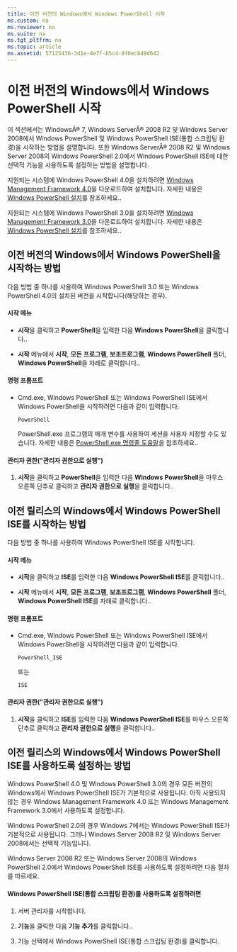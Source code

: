 ```yaml
---
title: 이전 버전의 Windows에서 Windows PowerShell 시작
ms.custom: na
ms.reviewer: na
ms.suite: na
ms.tgt_pltfrm: na
ms.topic: article
ms.assetid: 57125436-3d1e-4e7f-b5c4-8f0ecb49d642
---
```

# 이전 버전의 Windows에서 Windows PowerShell 시작
이 섹션에서는 WindowsÂ® 7, Windows ServerÂ® 2008 R2 및 Windows Server 2008에서 Windows PowerShell 및 Windows PowerShell ISE(통합 스크립팅 환경)을 시작하는 방법을 설명합니다. 또한 Windows ServerÂ® 2008 R2 및 Windows Server 2008의 Windows PowerShell 2.0에서 Windows PowerShell ISE에 대한 선택적 기능을 사용하도록 설정하는 방법을 설명합니다.

지원되는 시스템에 Windows PowerShell 4.0을 설치하려면 [Windows Management Framework 4.0](http://go.microsoft.com/fwlink/?LinkID=293881)을 다운로드하여 설치합니다. 자세한 내용은 [Windows PowerShell 설치](Installing-Windows-PowerShell.md)를 참조하세요..

지원되는 시스템에 Windows PowerShell 3.0을 설치하려면 [Windows Management Framework 3.0](http://go.microsoft.com/fwlink/?LinkID=240290)을 다운로드하여 설치합니다. 자세한 내용은 [Windows PowerShell 설치](Installing-Windows-PowerShell.md)를 참조하세요..

## 이전 버전의 Windows에서 Windows PowerShell을 시작하는 방법
다음 방법 중 하나를 사용하여 Windows PowerShell 3.0 또는 Windows PowerShell 4.0의 설치된 버전을 시작합니다(해당하는 경우).

#### 시작 메뉴

-   **시작**을 클릭하고 **PowerShell**을 입력한 다음 **Windows PowerShell**을 클릭합니다..

-   **시작** 메뉴에서 **시작**, **모든 프로그램**, **보조프로그램**, **Windows PowerShell** 폴더, **Windows PowerShell**을 차례로 클릭합니다..

#### 명령 프롬프트

-   Cmd.exe, Windows PowerShell 또는 Windows PowerShell ISE에서 Windows PowerShell을 시작하려면 다음과 같이 입력합니다.

    ```
    PowerShell
    ```

    PowerShell.exe 프로그램의 매개 변수를 사용하여 세션을 사용자 지정할 수도 있습니다. 자세한 내용은 [PowerShell.exe 명령줄 도움말](../core-powershell/console/PowerShell.exe-Command-Line-Help.md)을 참조하세요..

#### 관리자 권한("관리자 권한으로 실행")

1.  **시작**을 클릭하고 **PowerShell**을 입력한 다음 **Windows PowerShell**을 마우스 오른쪽 단추로 클릭하고 **관리자 권한으로 실행**을 클릭합니다..

## 이전 릴리스의 Windows에서 Windows PowerShell ISE를 시작하는 방법
다음 방법 중 하나를 사용하여 Windows PowerShell ISE를 시작합니다.

#### 시작 메뉴

-   **시작**을 클릭하고 **ISE**를 입력한 다음 **Windows PowerShell ISE**를 클릭합니다..

-   **시작** 메뉴에서 **시작**, **모든 프로그램**, **보조프로그램**, **Windows PowerShell** 폴더, **Windows PowerShell ISE**를 차례로 클릭합니다..

#### 명령 프롬프트

-   Cmd.exe, Windows PowerShell 또는 Windows PowerShell ISE에서 Windows PowerShell을 시작하려면 다음과 같이 입력합니다.

    ```
    PowerShell_ISE
    ```

    또는

    ```
    ISE
    ```

#### 관리자 권한("관리자 권한으로 실행")

1.  **시작**을 클릭하고 **ISE**를 입력한 다음 **Windows PowerShell ISE**를 마우스 오른쪽 단추로 클릭하고 **관리자 권한으로 실행**을 클릭합니다..

## 이전 릴리스의 Windows에서 Windows PowerShell ISE를 사용하도록 설정하는 방법
Windows PowerShell 4.0 및 Windows PowerShell 3.0의 경우 모든 버전의 Windows에서 Windows PowerShell ISE가 기본적으로 사용됩니다. 아직 사용되지 않는 경우 Windows Management Framework 4.0 또는 Windows Management Framework 3.0에서 사용하도록 설정합니다.

Windows PowerShell 2.0의 경우 Windows 7에서는 Windows PowerShell ISE가 기본적으로 사용됩니다. 그러나 Windows Server 2008 R2 및 Windows Server 2008에서는 선택적 기능입니다.

Windows Server 2008 R2 또는 Windows Server 2008의 Windows PowerShell 2.0에서 Windows PowerShell ISE를 사용하도록 설정하려면 다음 절차를 따르세요.

#### Windows PowerShell ISE(통합 스크립팅 환경)를 사용하도록 설정하려면

1.  서버 관리자를 시작합니다.

2.  **기능**을 클릭한 다음 **기능 추가**를 클릭합니다..

3.  기능 선택에서 Windows PowerShell ISE(통합 스크립팅 환경)를 클릭합니다.



<!--HONumber=May16_HO2-->


